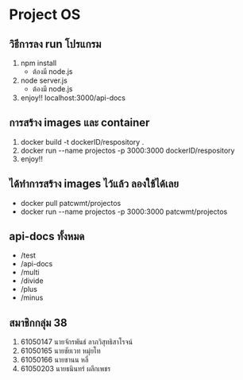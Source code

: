 # Project OS 
## วิธีการลง run โปรแกรม
1. npm install 
    * ต้องมี node.js
2. node server.js 
    * ต้องมี node.js 
3. enjoy!! localhost:3000/api-docs 

## การสร้าง images และ container
1. docker build -t dockerID/respository .
2. docker run --name projectos -p 3000:3000 dockerID/respository
3. enjoy!! 

## ได้ทำการสร้าง images ไว้แล้ว ลองใช้ได้เลย
* docker pull patcwmt/projectos
* docker run --name projectos -p 3000:3000 patcwmt/projectos

## api-docs ทั้งหมด
* /test
* /api-docs
* /multi
* /divide
* /plus
* /minus

## สมาชิกกลุ่ม 38
1. 61050147 นายจักรพันธ์  ลาภวิสุทธิสาโรจน์
2. 61050165 นายชัยเวท  หมุ่ยโท
3. 61050166 นายชานน  หลี่
4. 61050203 นายธนินทร์  ผลึกเพชร


